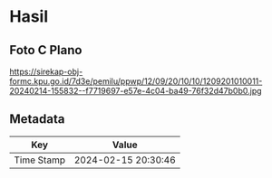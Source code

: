 # Hasil

## Foto C Plano

https://sirekap-obj-formc.kpu.go.id/7d3e/pemilu/ppwp/12/09/20/10/10/1209201010011-20240214-155832--f7719697-e57e-4c04-ba49-76f32d47b0b0.jpg


## Metadata

| Key        | Value               |
| ---------- | ------------------- |
| Time Stamp | 2024-02-15 20:30:46 |



